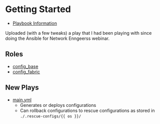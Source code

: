 # Getting Started
- [Playbook Information](https://github.com/johnsondnz/NetAutSol/blob/master/DETAILS.md)

Uploaded (with a few tweaks) a play that I had been playing with since doing the Ansible for Network Enngeerss webinar.

## Roles
* [config_base](https://github.com/johnsondnz/NetAutSol/tree/master/tasks/roles/config_base)
* [config_fabric](https://github.com/johnsondnz/NetAutSol/tree/master/tasks/roles/config_fabric)

## New Plays
* [main.yml](https://github.com/johnsondnz/NetAutSol/blob/master/main.yml)
  * Generates or deploys configurations
  * Can rollback configurations to rescue configurations as stored in `./.rescue-configs/{{ os }}/`